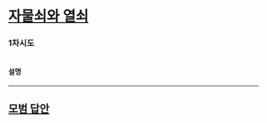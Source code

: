 # [자물쇠와 열쇠](https://programmers.co.kr/learn/courses/30/lessons/60059)

### 1차시도

```python

```

#### 설명

---

## [모범 답안](https://github.com/ndb796/python-for-coding-test/blob/master/12/4.py)

```python

```